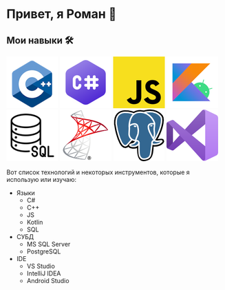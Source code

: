 # Привет, я Роман 👋

## Мои навыки 🛠️
![Иллюстрация к проекту](https://github.com/yaeery/Images/blob/main/cpp.png)
![Image alt](https://github.com/yaeery/Images/blob/main/CSharp.png)
![Image alt](https://github.com/yaeery/Images/blob/main/JS.png)
![Image alt](https://github.com/yaeery/Images/blob/main/Kotlin.png)
![Image alt](https://github.com/yaeery/Images/blob/main/SQL.png)
![Image alt](https://github.com/yaeery/Images/blob/main/SQLS.png)
![Image alt](https://github.com/yaeery/Images/blob/main/Posg.png)
![Image alt](https://github.com/yaeery/Images/blob/main/VS.png)

Вот список технологий и некоторых инструментов, которые я использую или изучаю:

* Языки
  + С#
  + C++
  + JS
  + Kotlin
  + SQL
*  СУБД
    + MS SQL Server
    + PostgreSQL
*  IDE
    + VS Studio
    + IntelliJ IDEA
    + Android Studio
